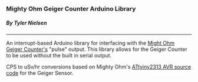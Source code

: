 ### Mighty Ohm Geiger Counter Arduino Library 
##### By Tyler Nielsen 
---
An interrupt-based Arduino library for interfacing with the [Might Ohm Geiger Counter's](https://mightyohm.com/blog/products/geiger-counter/) "pulse" output. This library allows for the Geiger Counter to be used without the built in serial output. 


CPS to uSv/hr conversions based on Mighty Ohm's [ATtyiny2313 AVR source code](https://mightyohm.com/blog/products/geiger-counter/source-code/) for the Geiger Sensor. 